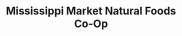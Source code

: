 ---
title: "Mississippi Market Natural Foods Co-Op"
url: /saint-paul/mississippi-market-natural-foods-co-op/
shop: supermarket
---